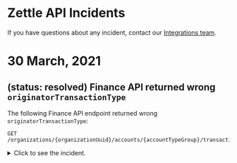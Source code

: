 Zettle API Incidents
=====================
If you have questions about any incident, contact our [Integrations team](mailto:api@zettle.com).

# 30 March, 2021
## (status: resolved) Finance API returned wrong `originatorTransactionType` 
The following Finance API endpoint returned wrong `originatorTransactionType`:

```
GET /organizations/{organizationUuid}/accounts/{accountTypeGroup}/transactions
```

<details><!-- start tag of the incident section-->
<summary>Click to see the incident.</summary>

### Incident summary
The `originatorTransactionType` field was returned with wrong values. The following table shows the expected and returned values for the field.

|Expected value in `originatorTransactionType` field |Expected value in `originatorTransactionType` field
|:---- |:----
|CARD_PAYMENT |PAYMENT
|CARD_PAYMENT_FEE |PAYMENT
|CARD_REFUND |PAYMENT
|CARD_PAYMENT_FEE_REFUND |PAYMENT

Transactions made between the following timestamps were affected:

Start time:  2021-03-30 16:03:11.437237 UTC<br>
End time:  2021-03-30 16:59:45.00856  UTC<br>
The total duration was approximately 56 minutes.



### What do you need to do?
To fix your data you would need to refetch transactions for merchants your integration serves between the timestamps given above once again.

If your integration disregards transactions with originatorTransactionType` `PAYMENT` and `PAYMENT_FEE` you would need to handle those transactions and bookkeep as you used to do with CARD.

See example below to understand better:

```
GET/organizations/self/accounts/liquid/transactions?start=2021-03-30T16:03:10&end=2021-03-30T16:59:46
```

__Expected response:__

```
    ...
            {
                "timestamp": "2021-03-30T16:03:31.003+0000",
                "amount": -10,
                "originatorTransactionType": "CARD_PAYMENT_FEE",
                "originatingTransactionUuid": "ff4f492e-914c-1bbb-bb86-850e353b75b8"
            },
            {
                "timestamp": "2021-03-30T16:03:31.000+0000",
                "amount": 780,
                "originatorTransactionType": "CARD_PAYMENT",
                "originatingTransactionUuid": "ff4f492e-914c-1bbb-bb86-850e353b75b8"
            }
    ...

```

__Actual response during the time of incident after a partial fix when refetching:__
 

```
    ...
            {
                "timestamp": "2021-03-30T16:03:31.003+0000",
                "amount": -10,
                "originatorTransactionType": "PAYMENT_FEE",
                "originatingTransactionUuid": "ff4f492e-914c-1bbb-bb86-850e353b75b8"
            },
            {
                "timestamp": "2021-03-30T16:03:31.000+0000",
                "amount": 780,
                "originatorTransactionType": "PAYMENT",
                "originatingTransactionUuid": "ff4f492e-914c-1bbb-bb86-850e353b75b8"
            }
    ...

```


</details>
